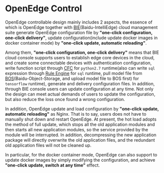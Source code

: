 # OpenEdge Control

OpenEdge controllable design mainly includes 2 aspects, the essence of which is OpenEdge together with [BIE](https://cloud.baidu.com/product/bie.html)(Baidu-IntelliEdge) cloud management suite generate OpenEdge configuration file by **"one-click configuration, one-click delivery"**, update configuration(include update docker images in docker container mode) by **"one-click update, automatic reloading"**.

Among them, **"one-click configuration, one-click delivery"** means that BIE cloud console supports users to establish edge core devices in the cloud, and create some connectable devices with authentication configuration, write function script through [CFC](https://cloud.baidu.com/product/cfc.html) for `python2.7` runtime(also can write `sql` expression through [Rule Engine](https://cloud.baidu.com/product/re.html) for `sql` runtime, pull model file from [BOS](https://cloud.baidu.com/product/bos.html)(Baidu-Object-Storage, and upload model file to BOS first) for `tensorflow` runtime), generate and delivery configuration files. In addition, through BIE console users can update configuration at any time. Not only the design can meet actual demands of users to update the configuration, but also  reduce the loss once found a wrong configuration.

In addition, OpenEdge update and load configuration by **"one-click update, automatic reloading"** as Nginx. That is to say, users does not have to manually shut down and restart OpenEdge. At present, the hot load adopts the method of full update, which stops all the old application modules and then starts all new application modules, so the service provided by the module will be interrupted. In addition, decompressing the new application package will directly overwrite the old application files, and the redundant old application files will not be cleaned up.

In particular, for the docker container mode, OpenEdge can also support to update docker images by simply modifying the configuration, and achieve **"one-click update, switch at any time"** effect.
